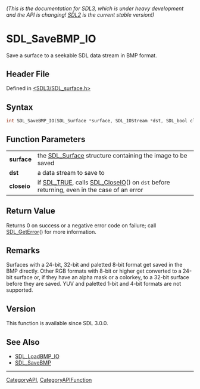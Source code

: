 ###### (This is the documentation for SDL3, which is under heavy development and the API is changing! [SDL2](https://wiki.libsdl.org/SDL2/) is the current stable version!)
# SDL_SaveBMP_IO

Save a surface to a seekable SDL data stream in BMP format.

## Header File

Defined in [<SDL3/SDL_surface.h>](https://github.com/libsdl-org/SDL/blob/main/include/SDL3/SDL_surface.h)

## Syntax

```c
int SDL_SaveBMP_IO(SDL_Surface *surface, SDL_IOStream *dst, SDL_bool closeio);

```

## Function Parameters

|                 |                                                                                                                     |
| --------------- | ------------------------------------------------------------------------------------------------------------------- |
| **surface**     | the [SDL_Surface](SDL_Surface) structure containing the image to be saved                                           |
| **dst**         | a data stream to save to                                                                                            |
| **closeio**     | if [SDL_TRUE](SDL_TRUE), calls [SDL_CloseIO](SDL_CloseIO)() on `dst` before returning, even in the case of an error |

## Return Value

Returns 0 on success or a negative error code on failure; call
[SDL_GetError](SDL_GetError)() for more information.

## Remarks

Surfaces with a 24-bit, 32-bit and paletted 8-bit format get saved in the
BMP directly. Other RGB formats with 8-bit or higher get converted to a
24-bit surface or, if they have an alpha mask or a colorkey, to a 32-bit
surface before they are saved. YUV and paletted 1-bit and 4-bit formats are
not supported.

## Version

This function is available since SDL 3.0.0.

## See Also

* [SDL_LoadBMP_IO](SDL_LoadBMP_IO)
* [SDL_SaveBMP](SDL_SaveBMP)

----
[CategoryAPI](CategoryAPI), [CategoryAPIFunction](CategoryAPIFunction)

